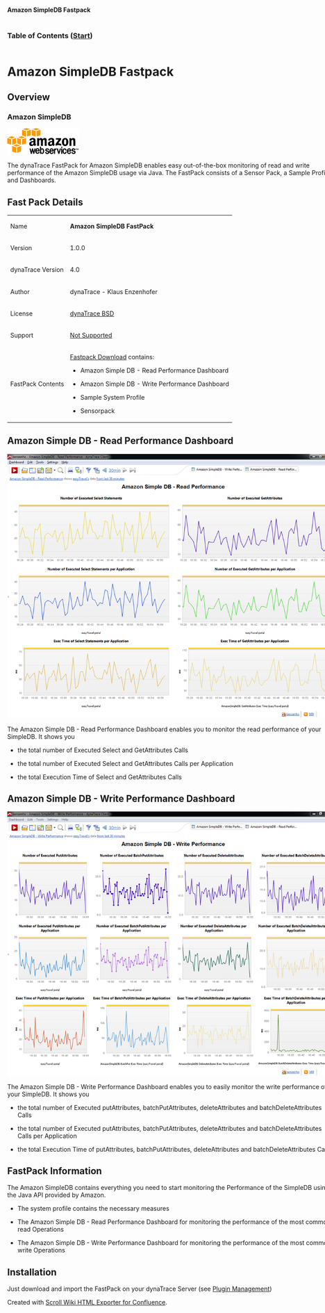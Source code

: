 <head>
<title>Amazon SimpleDB Fastpack</title>
<meta http-equiv="Content-Type" content="text/html; charset=UTF-8"/>
<meta http-equiv="X-UA-Compatible" content="IE=EmulateIE8" />
<meta content="Scroll Wiki Publisher" name="generator"/>
<link type="text/css" rel="stylesheet" href="css/blueprint/liquid.css" media="screen, projection"/>
<link type="text/css" rel="stylesheet" href="css/blueprint/print.css" media="print"/>
<!--[if lt IE 8]><link rel="stylesheet" href="css/blueprint/ie.css" type="text/css" media="screen, projection"/><![endif]-->
<link type="text/css" rel="stylesheet" href="css/content-style.css" media="screen, projection, print"/>
<link type="text/css" rel="stylesheet" href="css/screen.css" media="screen, projection"/>
<link type="text/css" rel="stylesheet" href="css/print.css" media="print"/>
</head>
<body>
<div class="container" style="min-width: 760px;">
<div class="header block">
<div class="header-left column span-6">
</div>
<div class="column span-18 header-right last">
<h4>Amazon SimpleDB Fastpack</h4>
</div>
</div>
<div class="block">
<div class="toc column span-6 prepend-top">
<h3>Table of Contents
<span class="small">(<a href="Amazon_SimpleDB_Fastpack.html">Start</a>)</span>
</h3>
<ul class="toc">
</ul>
</div>
<div id="65732764" class="content column span-18 last">
<h1>Amazon SimpleDB Fastpack</h1>
<div class="section-2" id="65732764_AmazonSimpleDBFastpack-Overview" >
<h2>Overview</h2>
<div class="section-3" id="65732764_AmazonSimpleDBFastpack-AmazonSimpleDB" >
<h3>Amazon SimpleDB</h3>
<p>
<img src="images_community/download/attachments/65732764/icon.png" alt="images_community/download/attachments/65732764/icon.png" class="confluence-embedded-image" />
</p>
<p>
</p>
<p>
</p>
<p>
The dynaTrace FastPack for Amazon SimpleDB enables easy out-of-the-box monitoring of read and write performance of the Amazon SimpleDB usage via Java. The FastPack consists of a Sensor Pack, a Sample Profile and Dashboards. </p>
</div>
</div>
<div class="section-2" id="65732764_AmazonSimpleDBFastpack-FastPackDetails" >
<h2>Fast Pack Details</h2>
<div class="tablewrap">
<table>
<thead class=" "></thead><tfoot class=" "></tfoot><tbody class=" "> <tr>
<td rowspan="1" colspan="1">
<p>
Name </p>
</td>
<td rowspan="1" colspan="1">
<p>
<strong class=" ">Amazon SimpleDB FastPack</strong> </p>
</td>
</tr>
<tr>
<td rowspan="1" colspan="1">
<p>
Version </p>
</td>
<td rowspan="1" colspan="1">
<p>
1.0.0 </p>
</td>
</tr>
<tr>
<td rowspan="1" colspan="1">
<p>
dynaTrace Version </p>
</td>
<td rowspan="1" colspan="1">
<p>
4.0 </p>
</td>
</tr>
<tr>
<td rowspan="1" colspan="1">
<p>
Author </p>
</td>
<td rowspan="1" colspan="1">
<p>
dynaTrace - Klaus Enzenhofer </p>
</td>
</tr>
<tr>
<td rowspan="1" colspan="1">
<p>
License </p>
</td>
<td rowspan="1" colspan="1">
<p>
<a href="attachments_5275722_2_dynaTraceBSD.txt">dynaTrace BSD</a> </p>
</td>
</tr>
<tr>
<td rowspan="1" colspan="1">
<p>
Support </p>
</td>
<td rowspan="1" colspan="1">
<p>
<a href="https://community/display/DL/Support+Levels#SupportLevels-Community">Not Supported </a> </p>
</td>
</tr>
<tr>
<td rowspan="1" colspan="1">
<p>
FastPack Contents </p>
</td>
<td rowspan="1" colspan="1">
<p>
<a href="attachments_174752128_1_dynaTrace_AmazonSimpleDB_FastPack.dtp">Fastpack Download</a> contains: </p>
<ul class=" "><li class=" "> <p>
Amazon Simple DB - Read Performance Dashboard </p>
</li><li class=" "> <p>
Amazon Simple DB - Write Performance Dashboard </p>
</li><li class=" "> <p>
Sample System Profile </p>
</li><li class=" "> <p>
Sensorpack </p>
</li></ul> </td>
</tr>
</tbody> </table>
</div>
</div>
<div class="section-2" id="65732764_AmazonSimpleDBFastpack-AmazonSimpleDB-ReadPerformanceDashboard" >
<h2>Amazon Simple DB - Read Performance Dashboard</h2>
<p>
<img src="images_community/download/attachments/65732764/Amazon_SimpleDB_Read_Performance.png" alt="images_community/download/attachments/65732764/Amazon_SimpleDB_Read_Performance.png" class="" />
</p>
<p>
The Amazon Simple DB - Read Performance Dashboard enables you to monitor the read performance of your SimpleDB. It shows you </p>
<ul class=" "><li class=" "> <p>
the total number of Executed Select and GetAttributes Calls </p>
</li><li class=" "> <p>
the total number of Executed Select and GetAttributes Calls per Application </p>
</li><li class=" "> <p>
the total Execution Time of Select and GetAttributes Calls </p>
</li></ul> </div>
<div class="section-2" id="65732764_AmazonSimpleDBFastpack-AmazonSimpleDB-WritePerformanceDashboard" >
<h2>Amazon Simple DB - Write Performance Dashboard</h2>
<p>
<img src="images_community/download/attachments/65732764/Amazon_SimpleDB_Write_Performance.png" alt="images_community/download/attachments/65732764/Amazon_SimpleDB_Write_Performance.png" class="" />
</p>
<p>
The Amazon Simple DB - Write Performance Dashboard enables you to easily monitor the write performance of your SimpleDB. It shows you </p>
<ul class=" "><li class=" "> <p>
the total number of Executed putAttributes, batchPutAttributes, deleteAttributes and batchDeleteAttributes Calls </p>
</li><li class=" "> <p>
the total number of Executed putAttributes, batchPutAttributes, deleteAttributes and batchDeleteAttributes Calls per Application </p>
</li><li class=" "> <p>
the total Execution Time of putAttributes, batchPutAttributes, deleteAttributes and batchDeleteAttributes Calls </p>
</li></ul> </div>
<div class="section-2" id="65732764_AmazonSimpleDBFastpack-FastPackInformation" >
<h2>FastPack Information</h2>
<p>
The Amazon SimpleDB contains everything you need to start monitoring the Performance of the SimpleDB using the Java API provided by Amazon. </p>
<ul class=" "><li class=" "> <p>
The system profile contains the necessary measures </p>
</li><li class=" "> <p>
The Amazon Simple DB - Read Performance Dashboard for monitoring the performance of the most common read Operations </p>
</li><li class=" "> <p>
The Amazon Simple DB - Write Performance Dashboard for monitoring the performance of the most common write Operations </p>
</li></ul> </div>
<div class="section-2" id="65732764_AmazonSimpleDBFastpack-Installation" >
<h2>Installation</h2>
<p>
Just download and import the FastPack on your dynaTrace Server (see <a href="https://community/display/DOCDT40/Plugin+Management">Plugin Management</a>) </p>
</div>
</div>
</div>
<div class="footer">
Created with <a href="http://k15t.com/display/en/Scroll-Wiki-HTML-Exporter-for-Confluence-Overview">Scroll Wiki HTML Exporter for Confluence</a>.
</div>
</div>
</body>
</html>
